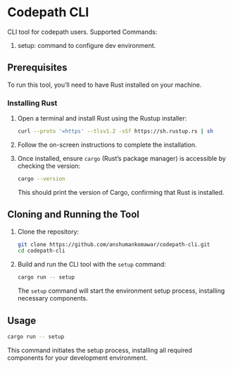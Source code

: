 # Codepath CLI
CLI tool for codepath users.
Supported Commands:
1. setup: command to configure dev environment.

## Prerequisites

To run this tool, you’ll need to have Rust installed on your machine.

### Installing Rust

1. Open a terminal and install Rust using the Rustup installer:

   ```bash
   curl --proto '=https' --tlsv1.2 -sSf https://sh.rustup.rs | sh
   ```

2. Follow the on-screen instructions to complete the installation.
3. Once installed, ensure `cargo` (Rust’s package manager) is accessible by checking the version:

   ```bash
   cargo --version
   ```

   This should print the version of Cargo, confirming that Rust is installed.

## Cloning and Running the Tool

1. Clone the repository:

   ```bash
   git clone https://github.com/anshumankomawar/codepath-cli.git
   cd codepath-cli
   ```

2. Build and run the CLI tool with the `setup` command:

   ```bash
   cargo run -- setup
   ```

   The `setup` command will start the environment setup process, installing necessary components.

## Usage

```bash
cargo run -- setup
```

This command initiates the setup process, installing all required components for your development environment.
